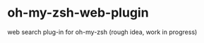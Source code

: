 oh-my-zsh-web-plugin
====================

web search plug-in for oh-my-zsh (rough idea, work in progress)